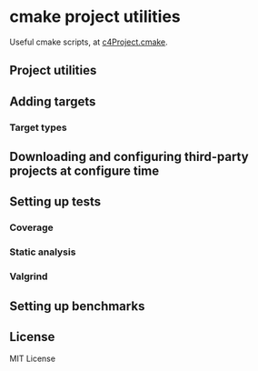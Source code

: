 # cmake project utilities

Useful cmake scripts, at [c4Project.cmake](c4Project.cmake).

## Project utilities

## Adding targets

### Target types

## Downloading and configuring third-party projects at configure time

## Setting up tests

### Coverage
### Static analysis
### Valgrind

## Setting up benchmarks

## License

MIT License


